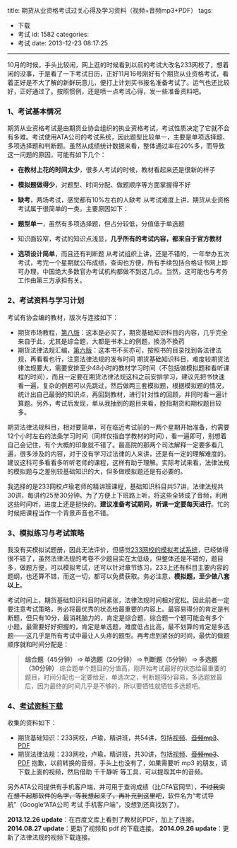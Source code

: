 title: 期货从业资格考试过关心得及学习资料（视频+音频mp3+PDF）
tags:
  - 下载
  - 考试
id: 1582
categories:
  - 考试
date: 2013-12-23 08:17:25
---

10月的时候，手头比较闲，网上逛的时候看到以前的考试大改名233网校了，想着闲的没事，于是看了一下考试日历，正好11月16号刚好有个期货从业资格考试，看着正好是不大了解的新鲜玩意儿，便打上计划买书报名准备考试了。运气也还比较好，正好通过了。按照惯例，还是喷一点考试心得，发一些准备资料吧。

<!--more-->

### 1、考试基本情况

期货从业资格考试是由期货业协会组织的执业资格考试，考试性质决定了它就不会有多难。考试使用ATA公司的考试系统，因此题型比较单一，主要是单项选择题、多项选择题和判断题。虽然从成绩统计数据来看，整体通过率在20%多，而导致这一问题的原因，可能有如下几个：

*   **在教材上花的时间太少**，很多人考试的时候，教材看起来还是很新的样子
*   **模拟题做得少**，对题型、时间分配、做题顺序等方面掌握得不好
*   **缺考**，两场考试，感觉都有10%左右的人缺考
从考试难度上讲，期货从业资格考试属于很简单的一类。主要原因如下：

*   **题型单一**，虽然有多项选择题，但占分较低，分值低于单选题
*   知识面较窄，考试的知识点浅显，**几乎所有的考试内容，都来自于官方教材**
*   **选项设计简单**，而且还有判断题
从考试组织上讲，还是不错的，一年举办五次考试，考完一个星期就公布成绩，查询也方便，所有手续包括合格证书网上即可办理，中国绝大多数官办考试机构都做不到这几点。当然，这可能也与考务工作由第三方承担有关。

### 2、考试资料与学习计划

考试有协会编的教材，版次与连接如下：

*   期货市场教程，[第八版](http://www.amazon.cn/2013%E6%9C%9F%E8%B4%A7%E5%B8%82%E5%9C%BA%E6%95%99%E7%A8%8B-%E5%85%A8%E5%9B%BD%E6%9C%9F%E8%B4%A7%E4%BB%8E%E4%B8%9A%E4%BA%BA%E5%91%98%E8%B5%84%E6%A0%BC%E8%80%83%E8%AF%95%E7%94%A8%E4%B9%A6/dp/B00BMJIQPY/ "2013期货市场教程（第八版）全国期货从业人员资格考试用书 (全国期货从业人员资格考试用书) [平装]")：这本是必买了，期货基础知识科目的内容，几乎完全来自于此，尤其是综合题，大都是书本上的例题，換汤不換药
*   期货法律法规汇编，[第六版](http://www.amazon.cn/%E6%9C%9F%E8%B4%A7%E6%B3%95%E5%BE%8B%E6%B3%95%E8%A7%84%E6%B1%87%E7%BC%96-%E7%AC%AC%E5%85%AD%E7%89%88/dp/B00CGT3M1C/ "2013期货市场教程（第八版）全国期货从业人员资格考试用书 (全国期货从业人员资格考试用书) [平装]")：这本书不买亦可，按照书的目录找到各法律法规，再看看也行，注意法律法规的发布时间
期货基础知识科目，难度较期货法律法规要大，需要安排至少48小时的教材学习时间（不包括做模拟题和看听课程的时间），而且一定要在期货法律法规这科之前安排学习，建议先把书快速看一遍，复杂的例题可以先跳过，然后做两三套模拟题，根据模拟题的情况，统计出自己最弱的知识点，再回到教材，进行针对性的回顾，并同时看一遍计算题。另外，考试后发现，单从我抽到的题目来看，股指期货和期权题目较多。

期货法律法规科目，相对要简单，可在临近考试前的一两个星期开始准备，约需要12个小时左右的法条学习时间（同样仅指自学教材的时间），看一遍即可，别想着自己会记住，有个大概的印象就不错了。最高院的那两个司法解释一定要多看几遍，很多涉及的内容，对于没有学习过法律的人来讲，还是有一定的理解难度的。建议这科可多看看多听听老师的课程，这样有助于理解。实际考试来看，法律法规的模拟题与之差别较基础知识的大，但多做模拟题还是有必要的。

我选择的是233网校卢瑜老师的精讲班课程，基础知识科目共57讲，法律法规共30讲，每讲约25至30分钟。为了方便上下班路上听，将这些全转成了音频，利用这些时间听，进度上还是挺快的。**建议准备考试期间，听课一定要每天进行**。忙的时候把课程当作一个背景声音也不错。

### 3、模拟练习与考试策略

我没有买模拟试题册，因此无法评价，但感觉[233网校的模拟考试系统](http://wx.233.com/search/UserCenter/ExamSystem/app/dtail/532 "233网校期货从业模拟考试系统")，已经做得很不错了，虽然法律法规的考卷不少题目实在太低级，但整体还是不错的，题目多，做题方便，可以模拟考试，还可以针对章节练习，233上还有科目主要内容的题纲，也还算不错，而这一切，都可以免费获取。务必注意，**模拟题，至少做八套以上**。

考试时间上，期货基础知识科目时间紧张，法律法规时间相对宽松。因此前者一定要注意考试策略，务必将最优秀的状态给最重要的内容上。最容易得分的肯定是判断题，但只有10分，最消耗脑力的，肯定是综合题，综合题一个题可能会有多个小题，最需要好好把握的，肯定是单选题，难度低占比高，最不划算的肯定是多选题——这几乎是所有考试中最让人头疼的题型。再考虑到紧张的时间，最优的做题顺序就和时间分配是：
> **综合题（45分钟） ➩ 单选题（20分钟） ➩ 判断题（5分钟） ➩ 多选题（30分钟）**
综合题单个题目的分值高，刚开始考试最好的状态给最重要的题目，时间分配也一定要给足，单选次之，判断题得分容易，多选题放最后，因为最终的时间几乎是不够的，所以要牺牲就牺牲多选题吧。

### 4、[考试资料下载](http://chensd.com/JE "2014年司法考试资料、期货从业资格考试资料下载")

收集的资料如下：

*   期货基础知识：233网校，卢瑜，精讲班，共54讲，包括[视频](http://pan.baidu.com/wap/link?shareid=3118802818&amp;uk=3288488404&amp;third=0&amp;dir=%2F%E6%88%91%E7%9A%84%E8%A7%86%E9%A2%91%2F%E6%9C%9F%E8%B4%A7%E4%BB%8E%E4%B8%9A%2F%E6%9C%9F%E8%B4%A7%E5%9F%BA%E7%A1%80%E7%9F%A5%E8%AF%86&amp;page=1 "期货从业资格考试-233-13-卢瑜-期货基础知识-视频”，或搜索“期货”")、<del>[音频mp3](http://chensd.com/JE/?q=%E6%9C%9F%E8%B4%A7%E5%9F%BA%E7%A1%80%E7%9F%A5%E8%AF%86-%E9%9F%B3%E9%A2%91 "期货从业资格考试-233-13-卢瑜-期货基础知识-音频")</del>、[PDF](http://pan.baidu.com/wap/link?uk=1829259757&amp;shareid=2801254096&amp;third=0 "期货市场教程（第八版）.pdf")
*   期货法律法规：233网校，卢瑜，精讲班，共30讲，包括[视频](http://pan.baidu.com/wap/link?shareid=1079062409&uk=1899087730&third=0&page=1&dir=/233%E7%BD%91%E6%A0%A1%E6%9C%9F%E8%B4%A7%E4%BB%8E%E4%B8%9A%E8%B5%84%E6%A0%BC%E8%AF%81%E8%A7%86%E9%A2%91%E6%95%99%E7%A8%8B/%E6%B3%95%E5%BE%8B%E6%B3%95%E8%A7%84%E8%A7%86%E9%A2%91%E6%95%99%E7%A8%8B "进入后，选择“期货从业资格考试-233-13-卢瑜-期货法律法规-视频”，或搜索“期货”")、<del>[音频mp3](http://chensd.com/JE/?q=%E6%B3%95%E5%BE%8B%E6%B3%95%E8%A7%84-%E9%9F%B3%E9%A2%91 "期货从业资格考试-233-13-卢瑜-期货法律法规-音频")</del>、[PDF](http://pan.baidu.com/wap/link?uk=1829259757&amp;shareid=2811072207&amp;third=0 "期货法律法规汇编（第六版）.pdf")
抱歉，以前转换的音频，手头上也没有了，如果需要听 mp3 的朋友，请下载上面的视频，然后借助 千千静听 等工具，可以提取其中的音频。

另外ATA公司提供有手机客户端，并可用于查询成绩（比CFA官网早），<del>不过我实在想不起那软件的名字，等我想起来了，再补充到这里吧</del>，软件名为“考试导航”（Google“ATA公司 考试 手机客户端”，没想到还真找到了）。

**2013.12.26 update**：在百度文库上看到了教材的PDF，加上了连接。
**2014.08.27 update**：更新了视频和 pdf 的下载连接。
**2014.09.26 update**：更新了法律法规的视频下载连接。